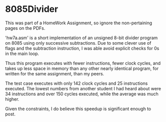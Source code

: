 # 8085Divider

This was part of a HomeWork Assignment, so ignore the non-pertaining pages on the PDFs.

'hw7a.asm' is a short implementation of an unsigned 8-bit divider program on 8085 using only successive subtractions.
Due to some clever use of flags and the subtraction instruction, I was able avoid explicit checks for 0s in the main loop.

Thus this program executes with fewer instructions, fewer clock cycles, and takes up less space in memory than any other nearly identical program, for written for the same assignment, than my peers. 

The test case executes with only 142 clock cycles and 25 instructions executed.
The lowest numbers from another student I had heard about were 34 instructions and over 150 cycles executed, while the average was much higher.

Given the constraints, I do believe this speedup is significant enough to post.